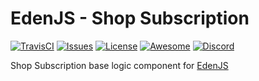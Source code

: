 # EdenJS - Shop Subscription
[![TravisCI](https://travis-ci.com/eden-js/shop-subscription.svg?branch=master)](https://travis-ci.com/eden-js/shop-subscription)
[![Issues](https://img.shields.io/github/issues/eden-js/shop-subscription.svg)](https://github.com/eden-js/shop-subscription/issues)
[![License](https://img.shields.io/badge/license-MIT-blue.svg)](https://github.com/eden-js/shop-subscription)
[![Awesome](https://img.shields.io/badge/awesome-true-green.svg)](https://github.com/eden-js/shop-subscription)
[![Discord](https://img.shields.io/discord/583845970433933312.svg)](https://discord.gg/5u3f3up)

Shop Subscription base logic component for [EdenJS](https://github.com/edenjs-cli)